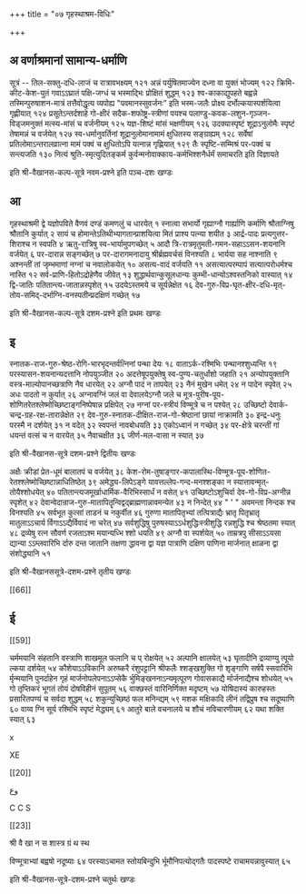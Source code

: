 +++
title = "०७ गृहस्थाश्रम-विधिः"

+++
## अ वर्णाश्रमानां सामान्य-धर्माणि

सूत्रं -- तिल-सक्तु-दधि-लाजं च रात्रावभक्ष्यम्  १२१
अन्नं पर्युषितमाज्येन दध्ना वा युक्तं भोज्यम्  १२२
क्रिमि-कीट-केश-युतं गवाऽऽघ्रातं पक्षि-जग्धं च भस्माद्भिः प्रोक्षितं शुद्धम् १२३
श्व-काकाद्युपहते बह्वन्ने तस्मिन्पुरुषाशन-मात्रं तत्तैवोद्धृत्य व्यपोह्य "पवमानस्सुवर्जनः” इति भस्म-जलैः प्रोक्ष्य दर्भोल्कयास्पर्शयित्वा गृह्णीयात् १२४
प्रसूतेऽन्तर्दशाहे गो-क्षीरं सदैक-शफोष्ट्र-स्त्रीणां पयश्च पलाण्डु-कवक-लशुन-गृञ्जन-विड्जमनुक्तं मत्स्य-मांसं च वर्जनीयम् १२५
यज्ञ-शिष्टं मांसं भक्षणीयम् १२६
उदक्यास्पृष्टं शूद्राऽनुलोमैः स्पृष्टं तेषामन्नं च वर्जयेत् १२७
स्व-धर्मानुवर्तिनां शूद्रानुलोमानामामं क्षुधितस्य सङ्ग्राह्यम् १२८ 
सर्वेषां प्रतिलोमाऽन्तरालव्रात्ना मामं पक्वं च क्षुधितोऽपि यत्नान्न गृह्णियात् १२९
तैः स्पृष्टि-सम्मिश्रं पर-पक्वं च सन्त्यजति १३०
नित्यं श्रुति-स्मृत्युदितङ्कर्म कुर्वन्मनोवाक्काय-कर्मभिश्शनैर्धर्मं समाचरति इति विज्ञायते 

इति श्री-वैखानस-कल्प-सूत्रे नवम-प्रश्ने इति पञ्च-दशः खण्डः 

## आ

गृहस्थाश्रमी द्वे यज्ञोपविते वैणवं दण्डं कमणलुं च धारयेत् १
स्नात्वा सभार्यो गृह्याग्नौ गार्ह्याणि कर्माणि श्रौताग्निषु श्रौतानि कुर्यात् २
सायं च होमान्तेऽतिथीभ्यागतान्प्राशयित्वा मितं प्राश्य पत्न्या शयीत ३
आर्द्र-पादः प्रत्यगुत्तर-शिराश्च न स्वपति ४
ऋतु-रात्रिषु स्व-भार्यामुपगच्छेत् ५
आदौ त्रि-रात्रमृतुमती-गमन-सहाऽऽसन-शयनानि वर्जयेत् ६ 
पर-दारान्न सङ्गच्छेत् ७
पर-दारागमनादायु श्रीर्ब्रह्मवर्चसं विनश्यति ८
भार्यया सह नाश्नाति ९
अश्नन्तीं तां जृम्भमाणां नग्नां च नवालोकयेत् १०
असत्य-वादं वर्जयति ११
असत्यात्परम्पापं सत्यात्परोधर्मश्च नास्ति १२
सर्व-प्राणि-हितोऽद्रोहेणैव जीवेत् १३
शुद्धार्थवान्कुसूलधान्यः कुम्भी-धान्योऽश्वस्तनिको वास्यात् १४
द्वि-जातिः पतितान्त्य-जातान्नस्पृशेत् १५
उदयेऽस्तमये च सूर्यन्नेक्षेत १६
देव-गुरु-विप्र-घृत-क्षीर-दधि-मृत्-तोय-समिद्-दर्भाग्नि-वनस्पतीन्प्रदक्षिणं गच्छेत् १७

इति श्री-वैखानस-कल्प-सूत्रे दशम-प्रश्ने इति प्रथमः खण्डः 

## इ 

स्नातक-राज-गुरु-श्रेष्ठ-रोगि-भारभृदन्तर्वत्निनां पन्था देयः १८
वाताऽर्क-रश्मिभिः पन्थानश्शुध्यन्ति १९
परस्यासन-शयनान्यदत्तानि नोपयुञ्जीत २०
अदत्तेषूपयुक्तेषु स्व-पुण्य-चतुर्धांशो जहाति २१
अन्योपयुक्तानि वस्त्र-माल्योपानच्छत्राणि नैव धारयेत् २२ अग्नौ पादं न तापयेत् २३
नैनं मुखेन धमेत् २४
न पादेन स्पृवेत् २५
अधः पादतो न कुर्यात् २६
अग्नावग्निं जलं वा देवालयेऽग्नौ जले च मूत्र-पुरीष-पूय-शोणितरेतश्लेष्मोच्छिष्टाङ्गनिष्पेषान्न प्रक्षिपेत् २७
नग्नां पर-स्त्रीयं विण्मूत्रे च न पश्येत् २८
उच्छिष्टो देवार्क-चन्द्र-ग्रह-रक्ष-तारान्नेक्षेत २९
देव-गुरु-स्नातक-दीक्षित-राज-गो-श्रेष्ठानां छायां नाक्रामति ३०
इन्द्र-धनुः परस्मै न दर्शयेत् ३१
न वदेत् ३२
स्वपन्तं नावबोधयति ३३
एकोऽध्वानं न गच्छेत् ३४
पर-क्षेत्रे चरन्तीं गां धयन्तं वत्सं च न वारयेत् ३५
नैवाचक्षीत ३६
जीर्ण-मल-वासा न स्यात् ३७

इति श्री-वैखानस-सूत्रे दशम-प्रश्ने द्वितीयः खण्डः 

अक्षैः क्रीडां प्रेत-धूमं बालातपं च वर्जयेत् ३८
केश-रोम-तुषाङ्गार-कपालास्थि-विण्मूत्र-पूय-शोणित-रेतश्श्लेष्मोच्छिष्टान्नाधितिष्ठेत् ३९
अमेद्ध्य-लिपेऽङ्गे यावत्तल्लेप-गन्द-मनश्शङ्का न स्यात्तावन्मृत्-तोयैश्शोधयेत् ४०
पतितान्त्यजमूर्खाधार्मिक-वैरिभिस्सार्धं न वसेत् ४१
उच्छिष्टोऽशुचिर्वा देव-गो-विप्र-अग्नीन्न स्पृशेत् ४२
देवान्वेदान्राज-गुरु-मातापितॄन्विद्वद्ब्राह्मणान्नावमन्येत ४३ 
न निन्देत् ४४
"
'
"
अवमन्ता निन्दक श्च विनश्यति ४५
सर्वभूत कुत्सां ताडनं च नकुर्वीत ४६
गुरुणा मातापितृभ्यां तत्पित्राद्यैः भ्रातृ पितृभ्रातृ मातुलाऽऽचार्य र्विगाऽऽद्यैर्विवादं ना चरेत् ४७
सर्वशुद्धिषु पुरुषस्याऽऽर्धशुद्धिःस्त्रीशुद्धि रन्नशुद्धि श्च श्रेष्ठतमा स्यात् ४८
द्रव्येषु रत्न सौवर्ण रजताऽश्म मयान्यध्भि श्शो धयति ४९
अग्नौ वा स्पर्शयेत् ५०
ताम्रत्रपु सीसाऽऽयसा द्यान्या ऽऽम्लवारिभि र्दारु दन्त जातानि तक्षणा द्धावना द्वा यज्ञ पात्राणि दक्षिण पाणिना मार्जनात् क्षाळना द्वा संशोद्ध्यानि ५१

इति श्री-वैखानससूत्रे-दशम-प्रश्ने तृतीय खण्डः 

[[66]]

## ई 

[[59]]

चर्ममयानि संहतानि वस्त्राणि शाखमूल फलानि च प्
रोक्षयेत् ५२ 
अल्पानि क्षालयेत् ५३
घृतादीनि द्रव्याण्यु त्पूयो ल्कया दर्शयेत् ५४
कौशेयाऽऽविकानि अरुष्करै रंशुपट्टानि श्रीफलैः श्शङ्खशुक्ति गो शृङ्गाणि सर्षपै स्सवारिभि र्मृन्मयानि पुनर्दाहेन गृहं मार्जनोपलेपनाऽऽप्सेकै र्भुमिङ्खननाऽन्यमृत्पूरण गोवासकाद्यै र्मार्जनाद्यैश्च शोधयेत् ५५ 
गो तृप्तिकरं भूगतं तोयं दोषविहीनं सुपूतम् ५६
वाक्छस्तं वारिनिर्णिक्त मदृष्टम् ५७
योषिदास्यं कारुहस्तः प्रसारितपण्यं च सर्वदा शुद्धम् ५८
शकुन्युच्छिष्ठं फल मनिन्द्यम् ५९
मशक मक्षिकादि लीनं तद्विप्रुष श्च सदूष्याणि ६०
वाय्व ग्नि सूर्य रश्मिभि स्पृष्टं मेद्ध्यम् ६१
आतुरे बाले वचनालये च शौचं नविचारणीयम् ६२
यथा शक्ति स्यात् ६३

x 

XE 

[[20]]

وع 

C C S 

[[23]]

श्री वै खा न स शास्त्र ग्रं थ स्थ 

विण्मूत्राभ्यां बह्वषो नदूष्याः ६४
परस्याऽचामत स्तोयबिन्दुभि र्भूमौनिपत्योद्गतैः पादस्पष्टे राचामयन्नावुस्यात् ६५

इति श्री-वैखानस-सूत्रे-दशम-प्रश्ने चतुर्थः खण्डः 
